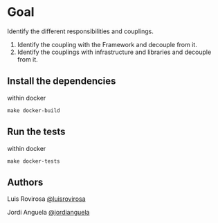 # Goal
Identify the different responsibilities and couplings.

1. Identify the coupling with the Framework and decouple from it. 
2. Identify the couplings with infrastructure and libraries and decouple from it.

## Install the dependencies

within docker

    make docker-build

## Run the tests

within docker

    make docker-tests

          
## Authors
Luis Rovirosa [@luisrovirosa](https://www.twitter.com/luisrovirosa)

Jordi Anguela [@jordianguela](https://www.twitter.com/jordianguela)
